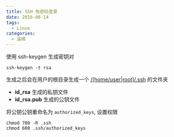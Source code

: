 ```yaml
---
title: SSH 免密码登录
date: 2016-06-14
tags:
  - Linux
categories:
  - 运维
---
```


使用 ssh-keygen 生成密钥对

```shell
ssh-keygen -t rsa
```

生成之后会在用户的根目录生成一个 <u>/[home/user|root]/.ssh</u> 的文件夹

- **id_rsa** 生成的私钥文件
- **id_rsa.pub** 生成的公钥文件

将公钥公钥重命名为 `authorized_keys`, 设置权限

```shell
chmod 700 -R .ssh
chmod 600 .ssh/authorized_keys
```
